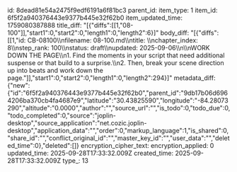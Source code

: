 id: 8dead81e54a2475f9edf6191a6f81bc3
parent_id: 
item_type: 1
item_id: 6f5f2a940376443e9377b445e32f62b0
item_updated_time: 1759080387888
title_diff: "[{\"diffs\":[[1,\"08-100\"]],\"start1\":0,\"start2\":0,\"length1\":0,\"length2\":6}]"
body_diff: "[{\"diffs\":[[1,\"id: CB-08100\\\nfilename: 08-100.md\\\ntitle: \\\nchapter_index: 8\\\nstep_rank: 100\\\nstatus: draft\\\nupdated: 2025-09-06\\\n\\\nWORK DOWN THE PAGE\\\n1. Find the moments in your script that need additional suspense or that build to a surprise.\\\n2. Then, break your scene direction up into beats and work down the page.\"]],\"start1\":0,\"start2\":0,\"length1\":0,\"length2\":294}]"
metadata_diff: {"new":{"id":"6f5f2a940376443e9377b445e32f62b0","parent_id":"9db17b06d6964206ba370cb4fa4687e9","latitude":"30.43825590","longitude":"-84.28073290","altitude":"0.0000","author":"","source_url":"","is_todo":0,"todo_due":0,"todo_completed":0,"source":"joplin-desktop","source_application":"net.cozic.joplin-desktop","application_data":"","order":0,"markup_language":1,"is_shared":0,"share_id":"","conflict_original_id":"","master_key_id":"","user_data":"","deleted_time":0},"deleted":[]}
encryption_cipher_text: 
encryption_applied: 0
updated_time: 2025-09-28T17:33:32.009Z
created_time: 2025-09-28T17:33:32.009Z
type_: 13
